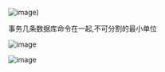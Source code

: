 ![image](https://user-images.githubusercontent.com/65000660/172346982-5e075fc2-9cbb-4fe9-a8e0-e71f74e05371.png))

事务几条数据库命令在一起,不可分割的最小单位

![image](https://user-images.githubusercontent.com/65000660/172347010-7e9b2aba-8e3b-4744-aedd-4a83d8507ef6.png)





![image](https://user-images.githubusercontent.com/65000660/172347030-abad3147-9209-4d89-911d-55d36ec00e4f.png)
